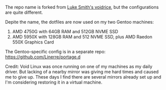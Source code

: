 The repo name is forked from [Luke Smith's voidrice](https://github.com/LukeSmithxyz/voidrice), but the configurations are quite different.

Depite the name, the dotfiles are now used on my two Gentoo machines:
1. AMD 4750G with 64GB RAM and 512GB NVME SSD
2. AMD 5950X with 128GB RAM and 512 NVME SSD, plus AMD Raedon 550X Graphics Card

The Gentoo-specific config is in a separate repo: https://github.com/Linerre/portage.d

Credit: Void Linux was once running on one of my machines as my daily driver. But lacking of a nearby mirror was giving me hard times and caused me to give up. These days I find there are several mirrors already set up and I'm considering restoring it in a virtual machine.
